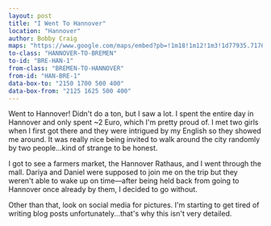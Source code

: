 ```yaml
---
layout: post
title: "I Went To Hannover"
location: "Hannover"
author: Bobby Craig
maps: "https://www.google.com/maps/embed?pb=!1m18!1m12!1m3!1d77935.71762193559!2d9.691432046049938!3d52.37964570188081!2m3!1f0!2f0!3f0!3m2!1i1024!2i768!4f13.1!3m3!1m2!1s0x47b00b514d494f85%3A0x425ac6d94ac4720!2sHanover%2C+Germany!5e0!3m2!1sen!2sus!4v1488646143702"
to-class: "HANNOVER-TO-BREMEN"
to-id: "BRE-HAN-1"
from-class: "BREMEN-TO-HANNOVER"
from-id: "HAN-BRE-1"
data-box-to: "2150 1700 500 400"
data-box-from: "2125 1625 500 400"
---
```


<div class="{{ page.to-class }}" data-from="{% if page.data-box-from %}{{ page.data-box-from }}{% endif %}" data-to="{% if page.data-box-to %}{{ page.data-box-to }}{% endif %}">
<p>Went to Hannover! Didn't do a ton, but I saw a lot. I spent the entire day in Hannover and only spent ~2 Euro, which I'm pretty proud of. I met two girls when I first got there and they were intrigued by my English so they showed me around. It was really nice being invited to walk around the city randomly by two people...kind of strange to be honest.</p>
</div>

<div class="{{ page.from-class }}" data-from="{% if page.data-box-to %}{{ page.data-box-to }}{% endif %}" data-to="{% if page.data-box-from %}{{ page.data-box-from }}{% endif %}">
<p>I got to see a farmers market, the Hannover Rathaus, and I went through the mall. Dariya and Daniel were supposed to join me on the trip but they weren't able to wake up on time––after being held back from going to Hannover once already by them, I decided to go without.</p>

<p>Other than that, look on social media for pictures. I'm starting to get tired of writing blog posts unfortunately...that's why this isn't very detailed.</p>
</div>
